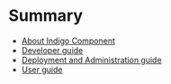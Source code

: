 # Summary

* [About Indigo Component](README.md)
* [Developer guide](doc/developer.md)
* [Deployment and Administration guide](doc/admin.md)
* [User guide](doc/user.md)
